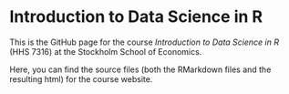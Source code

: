 # Introduction to Data Science in R


This is the GitHub page for the course *Introduction to Data Science in R* (HHS 7316) at the Stockholm School of Economics.

Here, you can find the source files (both the RMarkdown files and the resulting html) for the course website.
